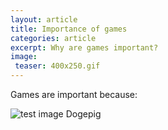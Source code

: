 ```yaml
---
layout: article
title: Importance of games
categories: article
excerpt: Why are games important?
image:
 teaser: 400x250.gif
---
```


Games are important because:

![test image Dogepig]({{site.baseurl}}/images/dogepig-Bang-Profile_png.png)

<!-- ![_config.yml]({{ site.baseurl }}/images/config.png)

The easiest way to make your first post is to edit this one. Go into /_posts/ and update the Hello World markdown file. For more instructions head over to the [Jekyll Now repository](https://github.com/barryclark/jekyll-now) on GitHub. -->